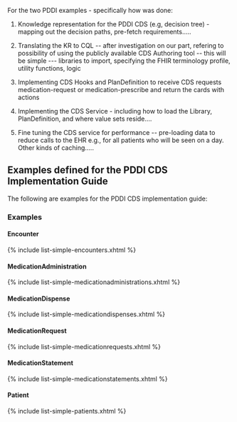 For the two PDDI examples - specifically how was done:

1. Knowledge representation for the PDDI CDS (e.g, decision tree) - mapping out the decision paths, pre-fetch requirements.....  

2. Translating the KR to CQL  -- after investigation on our part, refering to possibility of using the publicly available CDS Authoring tool -- this will be simple --- libraries to import, specifying the FHIR terminology profile, utility functions, logic 

3. Implementing CDS Hooks and PlanDefinition to receive CDS requests medication-request or medication-prescribe and return the cards with actions
 
4. Implementing the CDS Service - including how to load the Library, PlanDefinition, and where value sets reside....

5. Fine tuning the CDS service for performance -- pre-loading data to reduce calls to the EHR e.g., for all patients who will be seen on a day. Other kinds of caching.....


## Examples defined for the PDDI CDS Implementation Guide


The following are examples for the PDDI CDS implementation guide:

### Examples

#### Encounter

{% include list-simple-encounters.xhtml %} 

#### MedicationAdministration

{% include list-simple-medicationadministrations.xhtml %} 

#### MedicationDispense

{% include list-simple-medicationdispenses.xhtml %} 

#### MedicationRequest

{% include list-simple-medicationrequests.xhtml %} 

#### MedicationStatement

{% include list-simple-medicationstatements.xhtml %} 

#### Patient

{% include list-simple-patients.xhtml %} 

<p/><p/>
